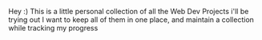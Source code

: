Hey :) 
This is a little personal collection of all the Web Dev Projects i'll be trying out
I want to keep all of them in one place, and maintain a collection while tracking my progress
